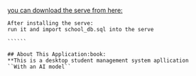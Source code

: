 [you can download the serve from here:](https://downloadsapachefriends.global.ssl.fastly.net/8.1.6/xampp-windows-x64-8.1.6-0-VS16-installer.exe?from_af=true)

```````
After installing the serve:
run it and import school_db.sql into the serve

``````

## About This Application:book:
**This is a desktop student management system apllication
``With an AI model``
